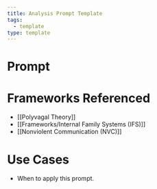 ```yaml
---
title: Analysis Prompt Template
tags:
  - template
type: template
---
```

# Prompt
<Insert detailed GPT analysis prompt here.>  

# Frameworks Referenced
- [[Polyvagal Theory]]  
- [[Frameworks/Internal Family Systems (IFS)]]  
- [[Nonviolent Communication (NVC)]]  

# Use Cases
- When to apply this prompt.

